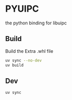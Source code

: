 # PYUIPC

the python binding for libuipc

## Build

Build the Extra .whl file 

```bash 
uv sync --no-dev
uv build 
```

## Dev


```bash 
uv sync 
```